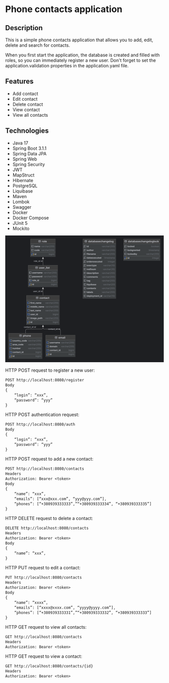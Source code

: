 # Phone contacts application

## Description
This is a simple phone contacts application that allows you to add, edit, delete and search for contacts.

When you first start the application, the database is created and filled with roles, so you can immediately register a new user.
Don't forget to set the application.validation properties in the application.yaml file.

## Features
- Add contact
- Edit contact
- Delete contact
- View contact
- View all contacts

## Technologies
- Java 17
- Spring Boot 3.1.1
- Spring Data JPA
- Spring Web
- Spring Security
- JWT
- MapStruct
- Hibernate
- PostgreSQL
- Liquibase
- Maven
- Lombok
- Swagger
- Docker
- Docker Compose
- JUnit 5
- Mockito

![contacts.png](contacts.png)

HTTP POST request to register a new user:
```
POST http://localhost:8080/register
Body
{
    “login”: “xxx”,
    “password”: “yyy”
}
```

HTTP POST authentication request:
```
POST http://localhost:8080/auth
Body
{
    “login”: “xxx”,
    “password”: “yyy”
}
```

HTTP POST request to add a new contact:
```
POST http://localhost:8080/contacts
Headers
Authorization: Bearer <token>
Body
{   
    “name”: “xxx”,
    “emails”: [“xxx@xxx.com”, “yyy@yyy.com”],
    “phones”: [“+380939333333”,”“+380939333334”, “+380939333335”]
}
```

HTTP DELETE request to delete a contact:
```
DELETE http://localhost:8080/contacts
Headers
Authorization: Bearer <token>
Body
{   
    “name”: “xxx”,
}
```

HTTP PUT request to edit a contact:
```
PUT http://localhost:8080/contacts
Headers
Authorization: Bearer <token>
Body
{   
    “name”: “xxxx”,
    “emails”: [“xxxx@xxxx.com”, “yyyy@yyyy.com”],
    “phones”: [“+380939333331”,”“+380939333332”, “+380939333333”]
}
```

HTTP GET request to view all contacts:
```
GET http://localhost:8080/contacts
Headers
Authorization: Bearer <token>
```

HTTP GET request to view a contact:
```
GET http://localhost:8080/contacts/{id}
Headers
Authorization: Bearer <token>
```